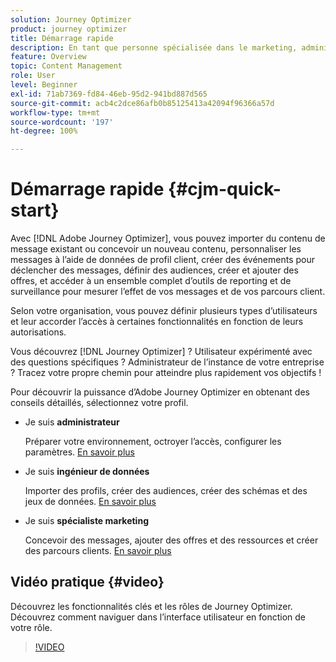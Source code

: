 ```yaml
---
solution: Journey Optimizer
product: journey optimizer
title: Démarrage rapide
description: En tant que personne spécialisée dans le marketing, administrateur ou administratrice ou ingénieur ou ingénieure de données, découvrez la puissance d’Adobe Journey Optimizer et bénéficiez de conseils pas à pas.
feature: Overview
topic: Content Management
role: User
level: Beginner
exl-id: 71ab7369-fd84-46eb-95d2-941bd887d565
source-git-commit: acb4c2dce86afb0b85125413a42094f96366a57d
workflow-type: tm+mt
source-wordcount: '197'
ht-degree: 100%

---
```


# Démarrage rapide {#cjm-quick-start}

Avec [!DNL Adobe Journey Optimizer], vous pouvez importer du contenu de message existant ou concevoir un nouveau contenu, personnaliser les messages à l’aide de données de profil client, créer des événements pour déclencher des messages, définir des audiences, créer et ajouter des offres, et accéder à un ensemble complet d’outils de reporting et de surveillance pour mesurer l’effet de vos messages et de vos parcours client.

Selon votre organisation, vous pouvez définir plusieurs types d’utilisateurs et leur accorder l’accès à certaines fonctionnalités en fonction de leurs autorisations.

Vous découvrez [!DNL Journey Optimizer] ? Utilisateur expérimenté avec des questions spécifiques ? Administrateur de l’instance de votre entreprise ? Tracez votre propre chemin pour atteindre plus rapidement vos objectifs !

Pour découvrir la puissance d’Adobe Journey Optimizer en obtenant des conseils détaillés, sélectionnez votre profil. 

* Je suis **administrateur**

  Préparer votre environnement, octroyer l’accès, configurer les paramètres. [En savoir plus](path/administrator.md)

* Je suis **ingénieur de données**

  Importer des profils, créer des audiences, créer des schémas et des jeux de données. [En savoir plus](path/data-engineer.md)

* Je suis **spécialiste marketing**

  Concevoir des messages, ajouter des offres et des ressources et créer des parcours clients. [En savoir plus](path/marketer.md)

## Vidéo pratique {#video}

Découvrez les fonctionnalités clés et les rôles de Journey Optimizer. Découvrez comment naviguer dans l’interface utilisateur en fonction de votre rôle.

>[!VIDEO](https://video.tv.adobe.com/v/3424995?quality=12)
